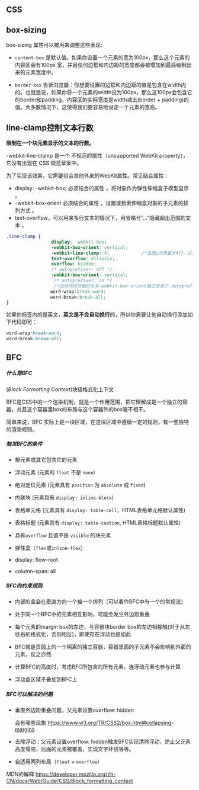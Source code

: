 ## CSS

## box-sizing

box-sizing 属性可以被用来调整这些表现:

- `content-box` 是默认值。如果你设置一个元素的宽为100px，那么这个元素的内容区会有100px 宽，并且任何边框和内边距的宽度都会被增加到最后绘制出来的元素宽度中。

- `border-box` 告诉浏览器：你想要设置的边框和内边距的值是包含在width内的。也就是说，如果你将一个元素的width设为100px，那么这100px会包含它的border和padding，内容区的实际宽度是width减去(border + padding)的值。大多数情况下，这使得我们更容易地设定一个元素的宽高。


## line-clamp控制文本行数

**限制在一个块元素显示的文本的行数。**

-webkit-line-clamp 是一个 不规范的属性（unsupported WebKit property），它没有出现在 CSS 规范草案中。

为了实现该效果，它需要组合其他外来的WebKit属性。常见结合属性：

- display: -webkit-box; 必须结合的属性 ，将对象作为弹性伸缩盒子模型显示 。
- -webkit-box-orient 必须结合的属性 ，设置或检索伸缩盒对象的子元素的排列方式 。
- text-overflow，可以用来多行文本的情况下，用省略号“...”隐藏超出范围的文本 。

```css
.line-clamp {
                 display: -webkit-box;
                 -webkit-box-orient: vertical;
                 -webkit-line-clamp: 4;            /*设置p元素最大4行，父元素需填写宽度才明显*/
                 text-overflow: ellipsis;
                 overflow: hidden;
                 /* autoprefixer: off */
                 -webkit-box-orient: vertical;
                  /* autoprefixer: on */
                  /*因为代码环境的关系-webkit-box-orient被过滤掉了 autoprefixer 这个关键字可以免除被过滤的动作*/
　　　　　　　　　　word-wrap:break-word;
　　　　　　　　　　word-break:break-all;
}
```



如果你标签内的是英文，**英文是不会自动换行**的，所以你需要让他自动换行添加如下代码即可：

```css
word-wrap:break-word;
word-break:break-all;
```

## BFC


##### **什么是BFC**

(*Block Formatting Context*)块级格式化上下文



BFC是CSS中的一个渲染机制，就是一个作用范围，把它理解成是一个独立的容器，并且这个容器里box的布局与这个容器外的box毫不相干。

简单来说，BFC 实际上是一块区域，在这块区域中遵循一定的规则，有一套独特的渲染规则。



##### **触发BFC的条件**

+ 根元素或其它包含它的元素

+ 浮动元素 (元素的 `float` 不是 `none`)

+ 绝对定位元素 (元素具有 `position` 为 `absolute` 或 `fixed`)

+ 内联块 (元素具有 `display: inline-block`)

+ 表格单元格 (元素具有 `display: table-cell`，HTML表格单元格默认属性)

+ 表格标题 (元素具有 `display: table-caption`, HTML表格标题默认属性)

+ 具有`overflow` 且值不是 `visible` 的块元素

+ 弹性盒（`flex`或`inline-flex`）
+ display: flow-root
+ column-span: all



##### **BFC的约束规则**

+ 内部的盒会在垂直方向一个接一个排列（可以看作BFC中有一个的常规流）

+ 处于同一个BFC中的元素相互影响，可能会发生外边距重叠

+ 每个元素的margin box的左边，与容器块border box的左边相接触(对于从左往右的格式化，否则相反)，即使存在浮动也是如此

+ BFC就是页面上的一个隔离的独立容器，容器里面的子元素不会影响到外面的元素，反之亦然

+ 计算BFC的高度时，考虑BFC所包含的所有元素，连浮动元素也参与计算

+ 浮动盒区域不叠加到BFC上



#####  **BFC可以解决的问题**

- 垂直外边距重叠问题，父元素设置overflow: hidden

  会有哪些现象 https://www.w3.org/TR/CSS2/box.html#collapsing-margins

- 去除浮动：父元素设置overflow: hidden触发BFC实现清除浮动，防止父元素高度塌陷，后面的元素被覆盖，实现文字环绕等等。

- 自适用两列布局（`float` + `overflow`）

MDN的解释  https://developer.mozilla.org/zh-CN/docs/Web/Guide/CSS/Block_formatting_context
